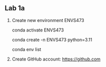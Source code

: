 ## Lab 1a

1. Create new environment ENVS473
   
   conda activate ENVS473
   
   conda create -n ENVS473 python=3.11

   conda env list

2. Create GitHub account: https://github.com
